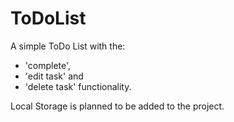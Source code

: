 # ToDoList

A simple ToDo List with the:
- 'complete', 
- 'edit task' and 
- 'delete task' 
functionality.

Local Storage is planned to be added to the project.

